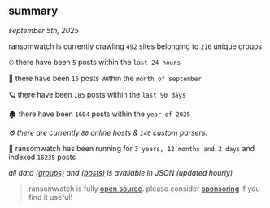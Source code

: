 
## summary
_september 5th, 2025_

ransomwatch is currently crawling `492` sites belonging to `216` unique groups

⏲ there have been `5` posts within the `last 24 hours`

🦈 there have been `15` posts within the `month of september`

🪐 there have been `185` posts within the `last 90 days`

🏚 there have been `1604` posts within the `year of 2025`

_⚙️ there are currently `80` online hosts & `140` custom parsers._

🦕 ransomwatch has been running for `3 years, 12 months and 2 days` and indexed `16235` posts

_all data  [(groups)](http://ransomwhat.telemetry.ltd/groups) and [(posts)](http://ransomwhat.telemetry.ltd/posts) is available in JSON (updated hourly)_

> ransomwatch is fully [open source](https://github.com/joshhighet/ransomwatch#ransomwatch--). please consider [sponsoring](https://github.com/sponsors/joshhighet) if you find it useful!

